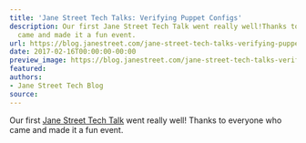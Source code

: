 ```yaml
---
title: 'Jane Street Tech Talks: Verifying Puppet Configs'
description: Our first Jane Street Tech Talk went really well!Thanks to everyone who
  came and made it a fun event.
url: https://blog.janestreet.com/jane-street-tech-talks-verifying-puppet-configs/
date: 2017-02-16T00:00:00-00:00
preview_image: https://blog.janestreet.com/jane-street-tech-talks-verifying-puppet-configs/untangling_puppet.jpg
featured:
authors:
- Jane Street Tech Blog
source:
---
```


<p>Our first <a href="https://blog.janestreet.com/how-to-build-an-exchange/">Jane Street Tech Talk</a> went really well!
Thanks to everyone who came and made it a fun event.</p>


